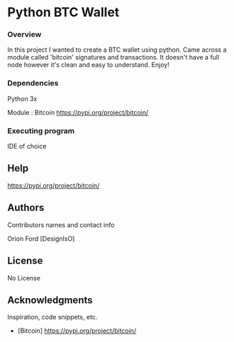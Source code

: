 # Python BTC Wallet

### Overview

In this project I wanted to create a BTC wallet using python. Came across a module called 'bitcoin' signatures and transactions. It doesn't have a full node however it's clean and easy to understand. Enjoy!

### Dependencies

Python 3x

Module : Bitcoin https://pypi.org/project/bitcoin/

### Executing program

IDE of choice

## Help

https://pypi.org/project/bitcoin/

## Authors

Contributors names and contact info

Orion Ford 
[DesignIsO]


## License

No License

## Acknowledgments

Inspiration, code snippets, etc.
* [Bitcoin] https://pypi.org/project/bitcoin/
